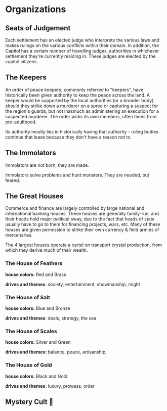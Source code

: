 # Organizations

## Seats of Judgement

Each settlement has an elected judge who interprets the various laws and makes rulings on the various conflicts within their domain. In addition, the Capitol has a certain number of travelling judges, authorities in whichever settlement they're currently residing in. These judges are elected by the capitol citizens. 


## The Keepers

An order of peace keepers, commonly referred to "keepers", have historically been given authority to keep the peace across the land. A keeper would be supported by the local authorities (or a broader body) should they strike down a murderer on a spree or capturing a suspect for the region's guards, but not inasmuch as administering an execution for a suspected murderer. The order picks its own members, often times from pre-adulthood. 

Its authority mostly lies in historically having that authority - ruling bodies continue that lease because they don't have a reason not to.

## The Immolators

Immolators are not born, they are made.

Immolators solve problems and hunt monsters. They are needed, but feared.


## The Great Houses

Commerce and finance are largely controlled by large national and international banking houses. These houses are generally family-run, and their heads hold major political sway, due to the fact that heads of state usually have to go to them for financing projects, wars, etc. Many of these houses are given permission to strike their own currency & field armies of mercenaries. 

The 4 largest houses operate a cartel on transport crystal production, from which they derive much of their wealth.

### The House of Feathers
**house colors:** Red and Brass

**drives and themes**: society, entertainment, showmanship, might


### The House of Salt
**house colors:** Blue and Bronze

**drives and themes**: deals, strategy, the sea


### The House of Scales
**house colors:** Silver and Green

**drives and themes:** balance, peace, artisanship, 


### The House of Gold
**house colors:** Black and Gold

**drives and themes:** luxury, prowess, order

## Mystery Cult 👻
